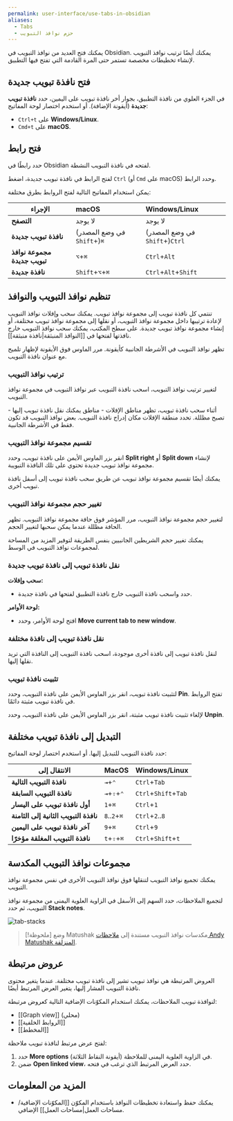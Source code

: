 ```yaml
---
permalink: user-interface/use-tabs-in-obsidian
aliases:
  - Tabs
  - حزم نوافذ التبويب
---
```


يمكنك فتح العديد من نوافذ التبويب في Obsidian. يمكنك أيضًا ترتيب نوافذ التبويب لإنشاء تخطيطات مخصصة تستمر حتى المرة القادمة التي تفتح فيها التطبيق.

## فتح نافذة تبويب جديدة

في الجزء العلوي من نافذة التطبيق، بجوار أخر نافذة تبويب على اليمين، حدد **نافذة تبويب جديدة** (أيقونة الإضافة). أو استخدم اختصار لوحة المفاتيح:

- `Ctrl+t` على **Windows/Linux**.
- `Cmd+t` على **macOS**.

## فتح رابط

حدد رابطًا في Obsidian لفتحه في نافذة التبويب النشطة.

لفتح الرابط في نافذة تبويب جديدة، اضغط `Ctrl` (أو `Cmd` على macOS) وحدد الرابط.

يمكن استخدام المفاتيح التالية لفتح الروابط بطرق مختلفة:

| الإجراء                      | macOS                       | Windows/Linux                  |
| ---------------------------- | :-------------------------- | :----------------------------- |
| **التصفح**                   | لا يوجد                     | لا يوجد                        |
| **نافذة تبويب جديدة**        | (في وضع المصدر `Shift`+)`⌘` | (في وضع المصدر `Shift`+)`Ctrl` |
| **مجموعة نوافذ تبويب جديدة** | `⌥`+`⌘`                     | `Ctrl`+`Alt`                   |
| **نافذة جديدة**              | `Shift`+`⌥`+`⌘`             | `Ctrl`+`Alt`+`Shift`           |

## تنظيم نوافذ التبويب والنوافذ

تنتمي كل نافذة تبويب إلى مجموعة نوافذ تبويب. يمكنك سحب وإفلات نوافذ التبويب لإعادة ترتيبها داخل مجموعة نوافذ التبويب، أو نقلها إلى مجموعة نوافذ تبويب مختلفة، أو إنشاء مجموعة نوافذ تبويب جديدة. على سطح المكتب، يمكنك سحب نوافذ التبويب خارج نافذتها لفتحها في [[النوافذ المنبثقة|نافذة منبثقة]].

تظهر نوافذ التبويب في الأشرطة الجانبية كأيقونة. مرر الماوس فوق الأيقونة لإظهار تلميح مع عنوان نافذة التبويب.

### ترتيب نوافذ التبويب

لتغيير ترتيب نوافذ التبويب، اسحب نافذة التبويب عبر نوافذ التبويب في مجموعة نوافذ التبويب.

أثناء سحب نافذة تبويب، تظهر مناطق الإفلات - مناطق يمكنك نقل نافذة تبويب إليها - تصبح مظللة. تحدد منطقة الإفلات مكان إدراج نافذة التبويب. بعض نوافذ التبويب قد تكون فقط في الأشرطة الجانبية.

### تقسيم مجموعة نوافذ التبويب

انقر بزر الماوس الأيمن على نافذة تبويب، وحدد **Split right** أو **Split down** لإنشاء مجموعة نوافذ تبويب جديدة تحتوي على تلك النافذة التبويبة.

يمكنك أيضًا تقسيم مجموعة نوافذ تبويب عن طريق سحب نافذة تبويب إلى أسفل نافذة تبويب أخرى.

### تغيير حجم مجموعة نوافذ التبويب

لتغيير حجم مجموعة نوافذ التبويب، مرر المؤشر فوق حافة مجموعة نوافذ التبويب. تظهر الحافة مظللة عندما يمكن سحبها لتغيير الحجم.

يمكنك تغيير حجم الشريطين الجانبيين بنفس الطريقة لتوفير المزيد من المساحة لمجموعات نوافذ التبويب في الوسط.

### نقل نافذة تبويب إلى نافذة تبويب جديدة

**سحب وإفلات:**

- حدد واسحب نافذة التبويب خارج نافذة التطبيق لفتحها في نافذة جديدة.

**لوحة الأوامر:**

- افتح لوحة الأوامر، وحدد **Move current tab to new window**.

### نقل نافذة تبويب إلى نافذة مختلفة

لنقل نافذة تبويب إلى نافذة أخرى موجودة، اسحب نافذة التبويب إلى النافذة التي تريد نقلها إليها.

### تثبيت نافذة تبويب

لتثبيت نافذة تبويب، انقر بزر الماوس الأيمن على نافذة التبويب، وحدد **Pin**. تفتح الروابط في نافذة تبويب مثبتة دائمًا.

لإلغاء تثبيت نافذة تبويب مثبتة، انقر بزر الماوس الأيمن على نافذة التبويب، وحدد **Unpin**.

## التبديل إلى نافذة تبويب مختلفة

حدد نافذة التبويب للتبديل إليها. أو استخدم اختصار لوحة المفاتيح:

| الانتقال إلى                          | MacOS        | Windows/Linux        |
| ------------------------------------- | :----------- | :------------------- |
| **نافذة التبويب التالية**             | `⇥`+`⌃`      | `Ctrl`+`Tab`         |
| **نافذة التبويب السابقة**             | `⇥`+`⇧`+`⌃`  | `Ctrl`+`Shift`+`Tab` |
| **أول نافذة تبويب على اليسار**        | `1`+`⌘`      | `Ctrl`+`1`           |
| **نافذة التبويب الثانية إلى الثامنة** | `8`..`2`+`⌘` | `Ctrl`+`2`..`8`      |
| **آخر نافذة تبويب على اليمين**        | `9`+`⌘`      | `Ctrl`+`9`           |
| **نافذة التبويب المغلقة مؤخرًا**      | `t`+`⇧`+`⌘`  | `Ctrl`+`Shift`+`t`   |

## مجموعات نوافذ التبويب المكدسة

يمكنك تجميع نوافذ التبويب لتنقلها فوق نوافذ التبويب الأخرى في نفس مجموعة نوافذ التبويب.

لتجميع الملاحظات، حدد السهم إلى الأسفل في الزاوية العلوية اليمنى من مجموعة نوافذ التبويب، ثم حدد **Stack notes**.

![tab-stacks](https://user-images.githubusercontent.com/693981/188205363-0f24b2a5-3706-4a8c-b38b-7a66baa68ce6.gif)

> [!ملحوظة] وضع Matushak
> مكدسات نوافذ التبويب مستندة إلى [ملاحظات Andy Matushak المنزلقة](https://notes.andymatuschak.org/).

## عروض مرتبطة

العروض المرتبطة هي نوافذ تبويب تشير إلى نافذة تبويب مختلفة. عندما يتغير محتوى نافذة التبويب المشار إليها، يتغير العرض المرتبط أيضًا.

لنوافذة تبويب الملاحظات، يمكنك استخدام المكوّنات الإضافية التالية كعروض مرتبطة:

- [[Graph view]] (محلي)
- [[الروابط الخلفية]]
- [[المخطط]]

لفتح عرض مرتبط لنافذة تبويب ملاحظة:

1. حدد **More options** (أيقونة النقاط الثلاثة) في الزاوية العلوية اليمنى للملاحظة.
2. ضمن **Open linked view**، حدد العرض المرتبط الذي ترغب في فتحه.

## المزيد من المعلومات

- يمكنك حفظ واستعادة تخطيطات النوافذ باستخدام المكوّن [[المكوّنات الإضافية/مساحات العمل|مساحات العمل]] الإضافي.
